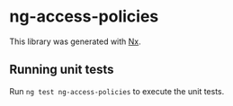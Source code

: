 # ng-access-policies

This library was generated with [Nx](https://nx.dev).

## Running unit tests

Run `ng test ng-access-policies` to execute the unit tests.
